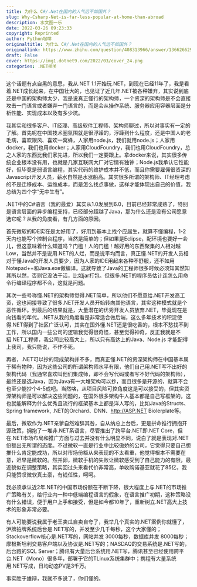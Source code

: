 ```yaml
---
title: 为什么 C#/.Net在国内的人气远不如国外？
slug: Why-Csharp-Net-is-far-less-popular-at-home-than-abroad
description: 水文图一乐
date: 2022-03-26 09:23:33
copyright: Reprinted
author: Python咖啡
originaltitle: 为什么 C#/.Net在国内的人气远不如国外？
originallink: https://www.zhihu.com/question/408313966/answer/1366266291
draft: False
cover: https://img1.dotnet9.com/2022/03/cover_24.png
categories: .NET相关
---
```


这个话题有点自黑的意思，我从.NET 1.1开始玩.NET，到现在已经11年了，我是看着.NET成长起来，在中国壮大的，也见证了近几年.NET被各种嫌弃，其实说到底还是中国的架构师太少，我是说真正懂行的架构师，一个资深的架构师是不会直接攻击一门语言或者嫌弃一门语言的，而是会从操作系统、服务器应用容器层面是分析性能、实现成本以及有多少坑。

我其实和很多客户、IT经理、高级软件工程师、架构师聊过，所以对事实有一定的了解。首先呢在中国技术圈氛围就是很浮躁的，浮躁到什么程度，还是中国人的老毛病，喜欢跟风、喜欢一窝蜂，人家用node.js，我们就用node.js；人家用docker，我们也用docker；人家用CloudFoundry，我们也用CloudFoundry，总之人家的东西比我们家先进，所以我们一定要跟上。拿docker来说，其实很多传统企业根本没有用，也就是几家互联网大厂对它情有独钟；Node.js我承认它性能好，但毕竟是弱语言编程，其实代码的维护成本并不低，而且你需要雇佣很资深的Javascript开发人员，薪水自然是水涨船高。其实很多所谓的架构师、IT经理考虑的不是迁移成本、运维成本，而是怎么找点事做，这样才能体现出自己的价值，我总结为四个字“无中生有”。

.NET中的C#语言（我的最爱）其实从1.0发展到6.0，目前已经非常成熟了，特别是语言层面的异步编程支持，已经部分超越了Java，那为什么还是没有公司愿意选它呢？从我的角度看，有几方面的原因。

首先微软的IDE实在是太好用了，好用到基本上找个应届生，就算不懂编程，1-2天内也能写个控制台程序，当然是简单的；但如果是Eclipse，配环境也要好一会儿，但这意味着什么知道吗？门槛！人的门槛！越好用的东西聚集的人相对越Low，当然并不是说用.NET的人烂，而是说平均而言，真正懂.NET的开发人员相对于懂Java的开发人员要少，因为人家的IDE用起来各种不舒服，还不如用Notepad++和Java.exe做编译。这就导致了Java的工程师很多时候必须知其然知其所以然，否则它没法干活，比如jar打包。但很多.NET的程序员估计连怎么用命令行编译程序都不会，这就是问题。

其次一些号称懂.NET的架构师觉得.NET简单，所以他们不愿意给.NET开发高工资，这也间接导致了很多.NET开发人员开始转向其他语言，其实这种模式就是个恶性循环。到最后的结果就是，大量潜在的优秀开发人员放弃.NET，毕竟现在是向钱看的年代。.NET从我的角度看是非常适合做后端，这么多年技术的积淀使得.NET得到了社区广泛认可，其实在国外懂.NET还是很吃香的，根本不愁找不到工作，所以国内一些公司的逻辑我觉得很奇怪，甚至觉得神奇，反正我就是不招.NET工程师，我公司比较高大上，所以只有高达上的Java、Node.js 才能配得上我司，我只能说，不作不死。

再者，.NET可以抄的现成架构并不多，而真正懂.NET的资深架构师在中国基本属于稀有物种，因为这些公司的所谓架构师水平有限，他们自己用.NET写不出好的架构代码（我通常喜欢叫他们集成师，即不会写代码或者写不好代码的架构师），最终还是选Java，因为Java有一大堆架构可以抄，而且很多是开源的，就算不会也至少能抄个4-5成吧。当然咯，从项目风险可控角度这是可以接受的，但其实资深架构师是可以解决这些问题的，在国外很多架构牛人基本都是自己写框架的，这也就能解释为什么优秀且流行的框架基本上都是洋人写的，比如Java的Structs、Spring framework, .NET的Orchard、DNN、http://ASP.NET Biolerplate等。

最后，微软作为.NET亲爹自然难辞其咎，自从纳总上台后，更是拼命推行拥抱开源政策，拥抱了一堆非.NET系语言，尽管推出了跨平台.NET即.NET Core，但在.NET市场布局和推广方面与过去并没有什么明显不同，说白了就是表现对.NET份额出无所谓的态度。不过微软一直是行业中比较傲娇的公司，它觉得只要自己想推什么肯定能成功，所以对市场份额从来表现的不太看重，他觉得根本不需要在意，迟早是微软的。然并卵，微软手机的失败让微软感受到了自己能力的有限，最近貌似在调整策略，其实回过头来看代价非常高，单收购诺基亚就花了85亿，我只能赞叹微软真土豪，有钱任性，呵呵。

我必须承认近2年.NET的中国市场份额在不断下降，很大程度上与.NET的市场推广策略有关，给行业内一种中低端编程语言的假象，在语言推广初期，这种策略没有什么错误，便于用户上手和接受，但是如今都10年了，重新树立.NET高大上技术的形象非常必要。

有人可能要说我属于老王卖瓜自卖自夸了，我举几个真实的.NET案例你就懂了，沪牌拍牌系统后台是.NET写的，并发至少几千每秒，这个大家懂的；Stackoverflow核心是.NET写的，网站并发 3000每秒，数据库并发 8000每秒；摩根斯坦利交易客户端以及协议是.NET写的；NASDAQ的交易系统是.NET写的，后台跑的SQL Server；腾讯有大量后台系统用.NET写，腾讯甚至已经使用跨平台.NET（Mono）很多年，部署于它的TLinux系统集群中；携程有大量系统用.NET写成，日均动态PV是3千万。

事实胜于雄辩，我就不多说了，你们懂的。